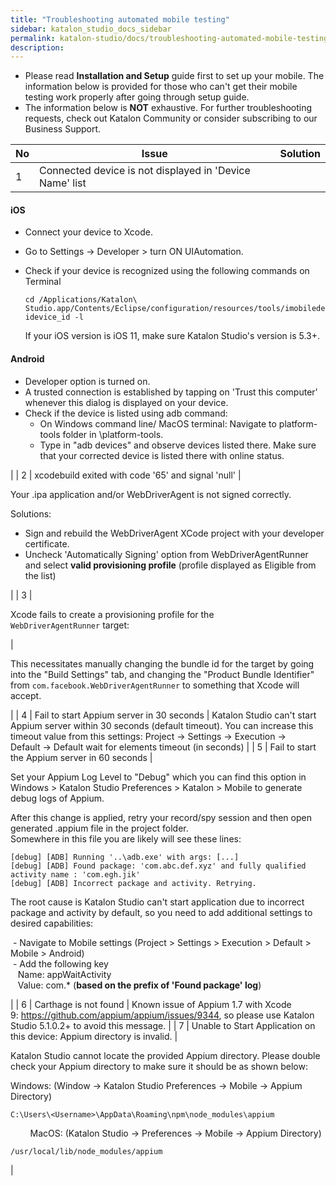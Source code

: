 ```yaml
---
title: "Troubleshooting automated mobile testing" 
sidebar: katalon_studio_docs_sidebar
permalink: katalon-studio/docs/troubleshooting-automated-mobile-testing.html 
description: 
---
```

*   Please read **Installation and Setup** guide first to set up your mobile. The information below is provided for those who can't get their mobile testing work properly after going through setup guide.
*   The information below is **NOT** exhaustive. For further troubleshooting requests, check out Katalon Community or consider subscribing to our Business Support.

| No | Issue | Solution |
| --- | --- | --- |
| 1 | Connected device is not displayed in 'Device Name' list | 
#### iOS

*   Connect your device to Xcode.
*   Go to Settings -> Developer > turn ON UIAutomation.
*   Check if your device is recognized using the following commands on Terminal
    
    ```
    cd /Applications/Katalon\ Studio.app/Contents/Eclipse/configuration/resources/tools/imobiledevice 
    idevice_id -l
    ```
    
    If your iOS version is iOS 11, make sure Katalon Studio's version is 5.3+.
    

#### Android

*   Developer option is turned on.
*   A trusted connection is established by tapping on 'Trust this computer' whenever this dialog is displayed on your device.
*   Check if the device is listed using adb command:
    *   On Windows command line/ MacOS terminal: Navigate to platform-tools folder in <Android SDK folder>\\platform-tools.
    *   Type in "adb devices" and observe devices listed there. Make sure that your corrected device is listed there with online status. 



 |
| 2 | xcodebuild exited with code '65' and signal 'null' | 

Your .ipa application and/or WebDriverAgent is not signed correctly.

Solutions:

*   Sign and rebuild the WebDriverAgent XCode project with your developer certificate.
*   Uncheck 'Automatically Signing' option from WebDriverAgentRunner and select **valid provisioning profile** (profile displayed as Eligible from the list)



 |
| 3 | 

Xcode fails to create a provisioning profile for the `WebDriverAgentRunner` target:

 | 

This necessitates manually changing the bundle id for the target by going into the "Build Settings" tab, and changing the "Product Bundle Identifier" from `com.facebook.WebDriverAgentRunner` to something that Xcode will accept.



 |
| 4 | Fail to start Appium server in 30 seconds | Katalon Studio can't start Appium server within 30 seconds (default timeout). You can increase this timeout value from this settings: Project → Settings → Execution → Default → Default wait for elements timeout (in seconds) |
| 5 | Fail to start the Appium server in 60 seconds | 

Set your Appium Log Level to "Debug" which you can find this option in Windows > Katalon Studio Preferences > Katalon > Mobile to generate debug logs of Appium.

After this change is applied, retry your record/spy session and then open generated .appium file in the project folder.   
Somewhere in this file you are likely will see these lines:

```
[debug] [ADB] Running '..\adb.exe' with args: [...] 
[debug] [ADB] Found package: 'com.abc.def.xyz' and fully qualified activity name : 'com.egh.jik' 
[debug] [ADB] Incorrect package and activity. Retrying.
```

The root cause is Katalon Studio can't start application due to incorrect package and activity by default, so you need to add additional settings to desired capabilities:

 - Navigate to Mobile settings (Project > Settings > Execution > Default > Mobile > Android)   
 - Add the following key  
   Name: appWaitActivity   
   Value: com.* (**based on the prefix of 'Found package' log**)

  




 |
| 6 | Carthage is not found | Known issue of Appium 1.7 with Xcode 9: https://github.com/appium/appium/issues/9344, so please use Katalon Studio 5.1.0.2+ to avoid this message. |
| 7 | Unable to Start Application on this device: Appium directory is invalid. | 

Katalon Studio cannot locate the provided Appium directory. Please double check your Appium directory to make sure it should be as shown below:

Windows: (Window → Katalon Studio Preferences → Mobile → Appium Directory)

```
C:\Users\<Username>\AppData\Roaming\npm\node_modules\appium
```

        MacOS: (Katalon Studio → Preferences → Mobile → Appium Directory)

```
/usr/local/lib/node_modules/appium
```







 |